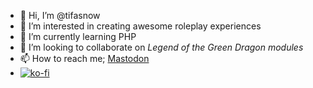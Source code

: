 - 👋 Hi, I’m @tifasnow
- 👀 I’m interested in creating awesome roleplay experiences
- 🌱 I’m currently learning PHP
- 💞️ I’m looking to collaborate on *Legend of the Green Dragon modules*
- 📫 How to reach me; <a rel="me" href="https://chitter.xyz/@tifa">Mastodon</a>
- [![ko-fi](https://ko-fi.com/img/githubbutton_sm.svg)](https://ko-fi.com/T6T7G8WFG)
<!---
tifasnow/tifasnow is a ✨ special ✨ repository because its `README.md` (this file) appears on your GitHub profile.
You can click the Preview link to take a look at your changes.
--->
